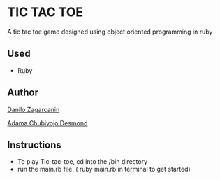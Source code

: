 # TIC TAC TOE

A tic tac toe game designed using object oriented programming in ruby 

## Used
- Ruby



## Author
[Danilo Zagarcanin ](https://github.com/danilozag1992)

[Adama Chubiyojo Desmond](https://github.com/kobiyoyo)

## Instructions
- To play Tic-tac-toe, cd into the /bin directory 
- run the main.rb file. ( ruby main.rb in terminal to get started)

